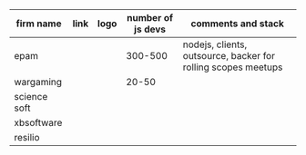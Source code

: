 | firm name  | link  |  logo |  number of js devs | comments and stack  |
|---|---|---|---|---|
|  epam |   |   |  300-500 | nodejs, clients, outsource, backer for rolling scopes meetups  |
|  wargaming |   |   | 20-50  |   | clients, product and geek company |
|  science soft |   |   |   |   | outsourcing |
|  xbsoftware |   |   |   |   | outsourcing, hosts meetups |
|  resilio |   |   |   |   | our product on backbone and node (resilio sync) |

